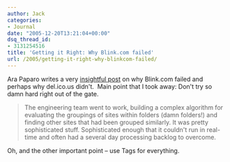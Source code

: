 ```yaml
---
author: Jack
categories:
- Journal
date: "2005-12-20T13:21:04+00:00"
dsq_thread_id:
- 3131254516
title: 'Getting it Right: Why Blink.com failed'
url: /2005/getting-it-right-why-blinkcom-failed/
---
```


Ara Paparo writes a very [insightful post](<http://www.aripaparo.com/archive/001456.html>) on why Blink.com failed and perhaps why del.ico.us didn't.&nbsp; Main point that I took away: Don't try so damn hard right out of the gate. 

> The engineering team went to work, building a complex algorithm for evaluating the groupings of sites within folders (damn folders!) and finding other sites that had been grouped similarly. It was pretty sophisticated stuff. Sophisticated enough that it couldn't run in real-time and often had a several day processing backlog to overcome. 

Oh, and the other important point &#8211; use Tags for everything.